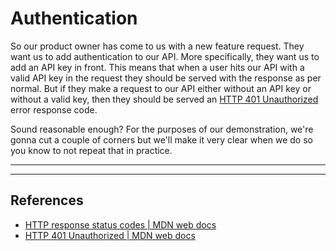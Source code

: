 # Authentication

So our product owner has come to us with a new feature request. They want us to add authentication to our API. More specifically, they want us to add an API key in front. This means that when a user hits our API with a valid API key in the request they should be served with the response as per normal. But if they make a request to our API either without an API key or without a valid key, then they should be served an [HTTP 401 Unauthorized](https://developer.mozilla.org/en-US/docs/Web/HTTP/Status/401) error response code.

Sound reasonable enough? For the purposes of our demonstration, we're gonna cut a couple of corners but we'll make it very clear when we do so you know to not repeat that in practice.

***





***

## References

* [HTTP response status codes | MDN web docs](https://developer.mozilla.org/en-US/docs/Web/HTTP/Status)
* [HTTP 401 Unauthorized | MDN web docs](https://developer.mozilla.org/en-US/docs/Web/HTTP/Status/401)
